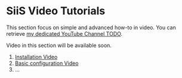 # SiiS Video Tutorials #

This section focus on simple and advanced how-to in video.
You can retrieve [my dedicated YouTube Channel TODO](https://youtube.com).

Video in this section will be available soon.

1) [Installation Video](https://youtube.com)
2) [Basic configuration Video](https://youtube.com)
3) ...
